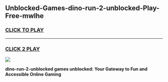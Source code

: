 
## Unblocked-Games-dino-run-2-unblocked-Play-Free-mwlhe
<h3>
<a href="https://premium76.site?title=dino-run-2-unblocked&ref=20M">CLICK TO PLAY</a></h3>
<hr>

<h3>
<a href="https://premium76.site?title=dino-run-2-unblocked&ref=20M">CLICK 2 PLAY</a>
  
</h3>

<a href="https://premium76.site?title=dino-run-2-unblocked&ref=19M"><img src="https://clearcache.store/games.png"></a>


**dino-run-2-unblocked games unblocked: Your Gateway to Fun and Accessible Online Gaming**
